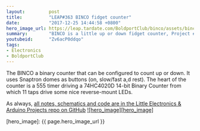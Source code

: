 ```yaml
---
layout:         post
title:          "LEAP#363 BINCO fidget counter"
date:           "2017-12-25 14:44:58 +0800"
hero_image_url: https://leap.tardate.com/BoldportClub/binco/assets/binco_build.jpg
summary:        "BINCO is a little up or down fidget counter, Project #19 of the Boldport Club"
youtubeid:      "Zv6acP0ddqo"
tags:
- Electronics
- BoldportClub
---
```


The BINCO a binary counter that can be configured to count up or down. It uses Snaptron domes as buttons (on, slow/fast a,d rest).
The heart of the counter is a 555 timer driving a 74HC4020D 14-bit Binary Counter from which 11 taps drive some nice reverse-mount LEDs.

As always, [all notes, schematics and code are in the Little Electronics & Arduino Projects repo on GitHub][project]
[![hero_image][hero_image]][project]

[leap]: https://leap.tardate.com
[project]: https://github.com/tardate/LittleArduinoProjects/tree/master/BoldportClub/binco
[hero_image]: {{ page.hero_image_url }}
